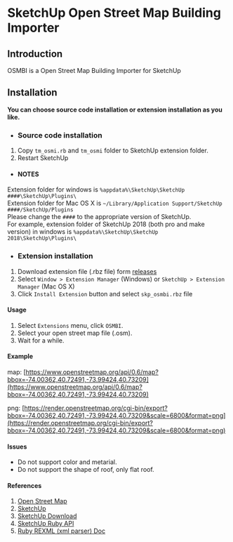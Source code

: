 # SketchUp Open Street Map Building Importer

## Introduction
OSMBI is a Open Street Map Building Importer for SketchUp


## Installation

**You can choose source code installation or extension installation as you like.**

- ### Source code installation

1. Copy `tm_osmi.rb` and `tm_osmi` folder to SketchUp extension folder.
2. Restart SketchUp
- #### NOTES
Extension folder for windows is `%appdata%\SketchUp\SketchUp ####\SketchUp\Plugins\`  
Extension folder for Mac OS X is `~/Library/Application Support/SketchUp ####/SketchUp/Plugins`  
Please change the `####` to the appropriate version of SketchUp.  
For example, extension folder of SketchUp 2018 (both pro and make version) in windows is `%appdata%\SketchUp\SketchUp 2018\SketchUp\Plugins\`

- ### Extension installation
1. Download extension file (.rbz file) form [releases](../../releases)
2. Select `Window > Extension Manager` (Windows) or `SketchUp > Extension Manager` (Mac OS X)
3. Click `Install Extension` button and select `skp_osmbi.rbz` file


#### Usage

1. Select `Extensions` menu, click `OSMBI`.
2. Select your open street map file (.osm).
3. Wait for a while.


#### Example

map: [https://www.openstreetmap.org/api/0.6/map?bbox=-74.00362,40.72491,-73.99424,40.73209](https://www.openstreetmap.org/api/0.6/map?bbox=-74.00362,40.72491,-73.99424,40.73209)

png: [https://render.openstreetmap.org/cgi-bin/export?bbox=-74.00362,40.72491,-73.99424,40.73209&scale=6800&format=png](https://render.openstreetmap.org/cgi-bin/export?bbox=-74.00362,40.72491,-73.99424,40.73209&scale=6800&format=png)


#### Issues
- Do not support color and metarial.
- Do not support the shape of roof, only flat roof.

#### References

1. [Open Street Map](https://www.openstreetmap.org/)
2. [SketchUp](https://www.sketchup.com/)
3. [SketchUp Download](https://www.sketchup.com/download/all)
3. [SketchUp Ruby API](https://ruby.sketchup.com/)
4. [Ruby REXML (xml parser) Doc](https://ruby-doc.org/stdlib-2.2.3/libdoc/rexml/rdoc/REXML/Document.html)



